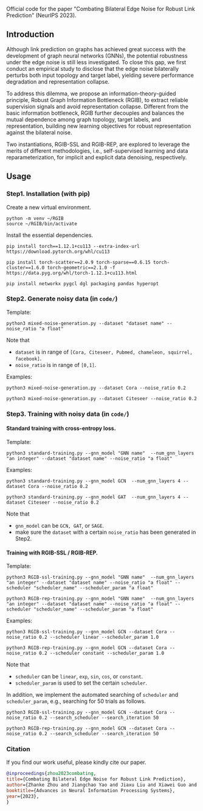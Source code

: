 Official code for the paper "Combating Bilateral Edge Noise for Robust Link Prediction" (NeurIPS 2023).

## Introduction

Although link prediction on graphs has achieved great success with the development of graph neural networks (GNNs), the potential robustness under the edge noise is still less investigated. To close this gap, we first conduct an empirical study to disclose that the edge noise bilaterally perturbs both input topology and target label, yielding severe performance degradation and representation collapse. 

To address this dilemma, we propose an information-theory-guided principle, Robust Graph Information Bottleneck (RGIB), to extract reliable supervision signals and avoid representation collapse. Different from the basic information bottleneck, RGIB further decouples and balances the mutual dependence among graph topology, target labels, and representation, building new learning objectives for robust representation against the bilateral noise. 

Two instantiations, RGIB-SSL and RGIB-REP, are explored to leverage the merits of different methodologies, i.e., self-supervised learning and data reparameterization, for implicit and explicit data denoising, respectively. 


## Usage

### Step1. Installation (with pip)

Create a new virtual environment.
```
python -m venv ~/RGIB
source ~/RGIB/bin/activate 
```

Install the essential dependencies.
```
pip install torch==1.12.1+cu113 --extra-index-url https://download.pytorch.org/whl/cu113

pip install torch-scatter==2.0.9 torch-sparse==0.6.15 torch-cluster==1.6.0 torch-geometric==2.1.0 -f https://data.pyg.org/whl/torch-1.12.1+cu113.html

pip install networkx pygcl dgl packaging pandas hyperopt
```

### Step2. Generate noisy data (in `code/`)

Template:
```
python3 mixed-noise-generation.py --dataset "dataset name" --noise_ratio "a float"
```
Note that 
- `dataset` is in range of `[Cora, Citeseer, Pubmed, chameleon, squirrel, facebook]`.
- `noise_ratio` is in range of `[0,1]`.

Examples:
```
python3 mixed-noise-generation.py --dataset Cora --noise_ratio 0.2

python3 mixed-noise-generation.py --dataset Citeseer --noise_ratio 0.2
```

### Step3. Training with noisy data (in `code/`)

#### Standard training with cross-entropy loss.
Template:
```
python3 standard-training.py --gnn_model "GNN name"  --num_gnn_layers "an integer" --dataset "dataset name" --noise_ratio "a float" 
```

Examples:
```
python3 standard-training.py --gnn_model GCN  --num_gnn_layers 4 --dataset Cora --noise_ratio 0.2

python3 standard-training.py --gnn_model GAT  --num_gnn_layers 4 --dataset Citeseer --noise_ratio 0.2
```

Note that
- `gnn_model` can be `GCN, GAT`, or `SAGE`.
- make sure the `dataset` with a certain `noise_ratio` has been generated in Step2.

#### Training with RGIB-SSL / RGIB-REP.

Template:
```
python3 RGIB-ssl-training.py --gnn_model "GNN name"  --num_gnn_layers "an integer" --dataset "dataset name" --noise_ratio "a float" --scheduler "scheduler_name" --scheduler_param "a float"

python3 RGIB-rep-training.py --gnn_model "GNN name"  --num_gnn_layers "an integer" --dataset "dataset name" --noise_ratio "a float" --scheduler "scheduler_name" --scheduler_param "a float"
```

Examples:
```
python3 RGIB-ssl-training.py --gnn_model GCN --dataset Cora --noise_ratio 0.2 --scheduler linear --scheduler_param 1.0

python3 RGIB-rep-training.py --gnn_model GCN --dataset Cora --noise_ratio 0.2 --scheduler constant --scheduler_param 1.0
```

Note that
- `scheduler` can be `linear`, `exp`, `sin`, `cos`, or `constant`.
- `scheduler_param` is used to set the certain `scheduler`.

In addition, we implement the automated searching of `scheduler` and `scheduler_param`, e.g., searching for 50 trials as follows.
```
python3 RGIB-ssl-training.py --gnn_model GCN --dataset Cora --noise_ratio 0.2 --search_scheduler --search_iteration 50

python3 RGIB-rep-training.py --gnn_model GCN --dataset Cora --noise_ratio 0.2 --search_scheduler --search_iteration 50
```

### Citation

If you find our work useful, please kindly cite our paper.
```bibtex
@inproceedings{zhou2023combating,
title={Combating Bilateral Edge Noise for Robust Link Prediction},
author={Zhanke Zhou and Jiangchao Yao and Jiaxu Liu and Xiawei Guo and Quanming Yao and Li He and Liang Wang and Bo Zheng and Bo Han},
booktitle={Advances in Neural Information Processing Systems},
year={2023},
}
```
